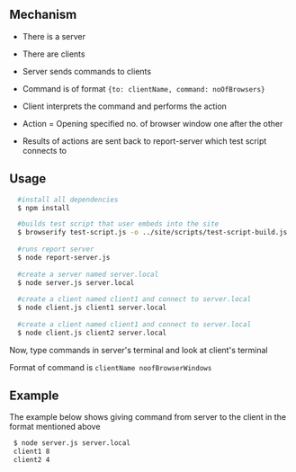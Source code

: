 ## Mechanism 
 
- There is a server

- There are clients 

- Server sends commands to clients

- Command is of format `{to: clientName, command: noOfBrowsers}` 

- Client interprets the command and performs the action

- Action = Opening specified no. of browser window one after the other 

- Results of actions are sent back to report-server which test script connects to 

## Usage

```sh
  #install all dependencies
  $ npm install

  #builds test script that user embeds into the site
  $ browserify test-script.js -o ../site/scripts/test-script-build.js
  
  #runs report server
  $ node report-server.js 
  
  #create a server named server.local
  $ node server.js server.local 
  
  #create a client named client1 and connect to server.local
  $ node client.js client1 server.local 
  
  #create a client named client1 and connect to server.local
  $ node client.js client2 server.local 
```

Now, type commands in server's terminal and look at client's terminal 

Format of command is `clientName noofBrowserWindows`

## Example

The example below shows giving command from server to the client in the format mentioned above

```sh
 $ node server.js server.local
 client1 8 
 client2 4
```  

  


